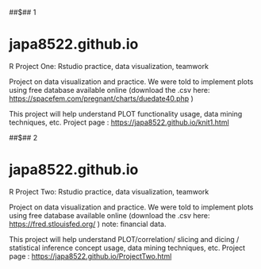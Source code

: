 ##$## 1
# japa8522.github.io
R Project One: Rstudio practice, data visualization, teamwork

Project on data visualization and practice. We were told to implement plots using free database available online
(download the .csv here: https://spacefem.com/pregnant/charts/duedate40.php )

This project will help understand PLOT functionality usage, data mining techniques, etc.
Project page : https://japa8522.github.io/knit1.html


##$## 2
# japa8522.github.io
R Project Two: Rstudio practice, data visualization, teamwork

Project on data visualization and practice. We were told to implement plots using free database available online
(download the .csv here: https://fred.stlouisfed.org/ ) note: financial data.

This project will help understand PLOT/correlation/ slicing and dicing / statistical inference concept usage, data mining techniques, etc.
Project page : https://japa8522.github.io/ProjectTwo.html


